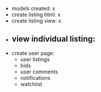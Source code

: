  - models created: x
 - create listing html: x
 - create listing view: x
 - view individual listing:
    - 
 - create user page:
    - user listings
    - bids
    - user comments
    - notifications
    - watchlist